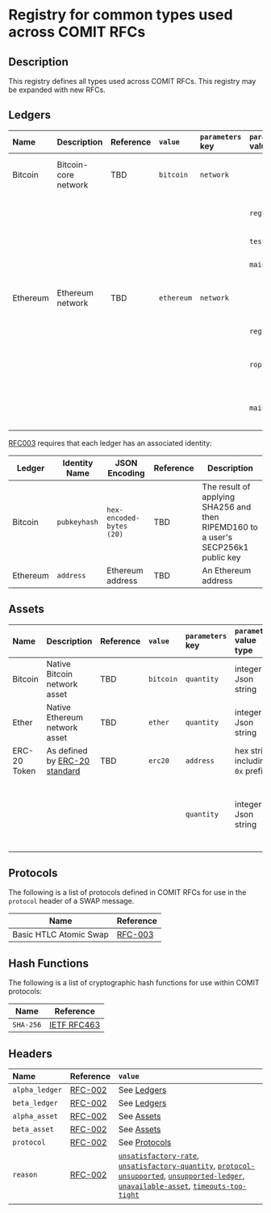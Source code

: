 # Registry for common types used across COMIT RFCs

## Description

This registry defines all types used across COMIT RFCs.
This registry may be expanded with new RFCs.

## Ledgers

<!-- TODO: Parameters to be moved in Bitcoin/Ethereum RFC -->
| Name     | Description            | Reference |  `value`   | `parameters` key | `parameters` value |`parameters` description         |
|:---      |:---                    |:---       |:---        |:---              |:---                |:---                             |
| Bitcoin  | Bitcoin-core network   | TBD       | `bitcoin`  | `network`        |                    | The network on which to operate |
|          |                        |           |            |                  | `regtest`          | Bitcoin-core regtest            |
|          |                        |           |            |                  | `testnet`          | Bitcoin testnet                 |
|          |                        |           |            |                  | `mainnet`          | Bitcoin mainnet                 |
| Ethereum | Ethereum network       | TBD       | `ethereum` | `network`        |                    | The network on which to operate |
|          |                        |           |            |                  | `regtest`          | Local dev network               |
|          |                        |           |            |                  | `ropsten`          | Ropsten testnet (network id 3)  |
|          |                        |           |            |                  | `mainnet`          | Ethereum mainnet (network id 1) |


[RFC003](./RFC-003-SWAP-basic.md#identity) requires that each ledger has an associated identity:

| Ledger   | Identity Name | JSON Encoding            | Reference | Description                                                                       |
| ----     | --------      | -------------            | --------- | --------------------------------------------------------------------------------- |
| Bitcoin  | `pubkeyhash`  | `hex-encoded-bytes (20)` | TBD       | The result of applying SHA256 and then RIPEMD160 to a user's SECP256k1 public key |
| Ethereum | `address`     | Ethereum address        | TBD       | An Ethereum address                                        |


## Assets
<!-- TODO: Parameters to be moved in Bitcoin/Ethereum RFC -->
| Name           | Description                   | Reference | `value`   | `parameters` key | `parameters` value type | `parameters` description |
|:---            |:----                          |:---       |:---       |:---              |:---                     |:---                      |
| Bitcoin        | Native Bitcoin network asset  | TBD       | `bitcoin` | `quantity`       | integer in Json string  | Amount in satoshi        |
| Ether          | Native Ethereum network asset | TBD       | `ether`   | `quantity`       | integer in Json string  | Amount in wei            |
| ERC-20 Token   | As defined by [ERC-20 standard](https://github.com/ethereum/EIPs/blob/master/EIPS/eip-20.md) | TBD | `erc20` | `address` | hex string including `0x` prefix | The hex address of the smart contract defining the given token |
|                 |                              |           |           |  `quantity`      |  integer in Json string  | The token amount without the decimal, e.g. 9000 PAY Tokens: `"9000000000000000000000"`, knowing that the PAY smart contract defines 18 decimals for its token |

## Protocols

The following is a list of protocols defined in COMIT RFCs for use in the `protocol` header of a SWAP message.

| Name                   | Reference                       |
|----------------------- |-------------------------------- |
| Basic HTLC Atomic Swap | [RFC-003](./RFC-003-SWAP-basic) |


## Hash Functions

The following is a list of cryptographic hash functions for use within COMIT protocols:


| Name    | Reference  |
| ------- |----------- |
| `SHA-256`| [IETF RFC463](https://tools.ietf.org/html/rfc4634#section-4.1) |

## Headers

| Name           | Reference                                    | `value`                                                                                                                                                                                                                                                                                                                                                                          |
|:---------------|:---------------------------------------------|:---------------------------------------------------------------------------------------------------------------------------------------------------------------------------------------------------------------------------------------------------------------------------------------------------------------------------------------------------------------------------------|
| `alpha_ledger` | [RFC-002](./RFC-002-SWAP.md#alpha_ledger)    | See [Ledgers](#ledgers)                                                                                                                                                                                                                                                                                                                                                          |
| `beta_ledger`  | [RFC-002](./RFC-002-SWAP.md#beta_ledger)     | See [Ledgers](#ledgers)                                                                                                                                                                                                                                                                                                                                                          |
| `alpha_asset ` | [RFC-002](./RFC-002-SWAP.md#alpha_asset)     | See [Assets](#assets)                                                                                                                                                                                                                                                                                                                                                            |
| `beta_asset`   | [RFC-002](./RFC-002-SWAP.md#beta_asset)      | See [Assets](#assets)                                                                                                                                                                                                                                                                                                                                                            |
| `protocol`     | [RFC-002](./RFC-002-SWAP.md#protocol)        | See [Protocols](#protocols)                                                                                                                                                                                                                                                                                                                                                      |
| `reason`       | [RFC-002](./RFC-002-SWAP.md#reason-optional) | [`unsatisfactory-rate`](./RFC-002-SWAP.md#reason-optional), [`unsatisfactory-quantity`](./RFC-002-SWAP.md#reason-optional), [`protocol-unsupported`](./RFC-002-SWAP.md#reason-optional), [`unsupported-ledger`](./RFC-002-SWAP.md#reason-optional), [`unavailable-asset`](./RFC-002-SWAP.md#reason-optional), [`timeouts-too-tight`](./RFC-003-SWAP-basic.md#timeouts-too-tight) |
|                |                                              |                                                                                                                                                                                                                                                                                                                                                                                  |

